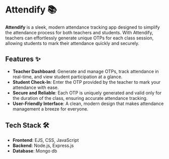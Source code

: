 # Attendify 📚

**Attendify** is a sleek, modern attendance tracking app designed to simplify the attendance process for both teachers and students. With Attendify, teachers can effortlessly generate unique OTPs for each class session, allowing students to mark their attendance quickly and securely.

## Features ✨

- **Teacher Dashboard**: Generate and manage OTPs, track attendance in real-time, and view student participation at a glance.
- **Student Check-In**: Enter the OTP provided by the teacher to mark your attendance with ease.
- **Secure and Reliable**: Each OTP is uniquely generated and valid only for the duration of the class, ensuring accurate attendance tracking.
- **User-Friendly Interface**: A clean, modern design that makes attendance management a breeze for everyone.

## Tech Stack 🛠️

- **Frontend**: EJS, CSS, JavaScript
- **Backend**: Node.js, Express.js
- **Database**: Mongo db
